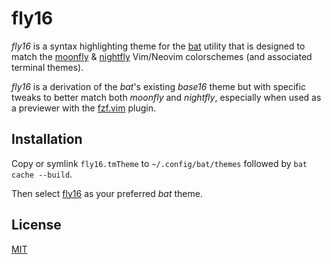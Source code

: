 fly16
=====

_fly16_ is a syntax highlighting theme for the
[bat](https://github.com/sharkdp/bat) utility that is designed to match the
[moonfly](https://github.com/bluz71/vim-moonfly-colors) &
[nightfly](https://github.com/bluz71/vim-nightfly-guicolors) Vim/Neovim
colorschemes (and associated terminal themes).

_fly16_ is a derivation of the _bat_'s existing _base16_ theme but with specific
tweaks to better match both _moonfly_ and _nightfly_, especially when used as a
previewer with the [fzf.vim](https://github.com/junegunn/fzf.vim) plugin.

Installation
------------

Copy or symlink `fly16.tmTheme` to `~/.config/bat/themes` followed by `bat cache
--build`.

Then select
[fly16](https://raw.githubusercontent.com/bluz71/fly16-bat/master/fly16.tmTheme)
as your preferred _bat_ theme.

License
-------

[MIT](https://opensource.org/licenses/MIT)
